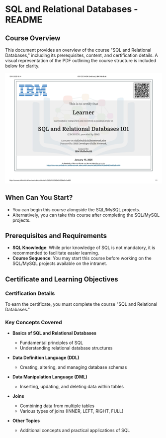 # SQL and Relational Databases - README

## Course Overview

This document provides an overview of the course "SQL and Relational Databases," including its prerequisites, content, and certification details. A visual representation of the PDF outlining the course structure is included below for clarity.

[![PDF Overview](./Certificat_SQL_2025.jpg)](./certificate-sql.pdf)

## When Can You Start?

- You can begin this course alongside the SQL/MySQL projects.
- Alternatively, you can take this course after completing the SQL/MySQL projects.

## Prerequisites and Requirements

- **SQL Knowledge**: While prior knowledge of SQL is not mandatory, it is recommended to facilitate easier learning.
- **Course Sequence**: You may start this course before working on the SQL/MySQL projects available on the intranet.

## Certificate and Learning Objectives

### Certification Details

To earn the certificate, you must complete the course "SQL and Relational Databases."

### Key Concepts Covered

- **Basics of SQL and Relational Databases**
  - Fundamental principles of SQL
  - Understanding relational database structures

- **Data Definition Language (DDL)**
  - Creating, altering, and managing database schemas

- **Data Manipulation Language (DML)**
  - Inserting, updating, and deleting data within tables

- **Joins**
  - Combining data from multiple tables
  - Various types of joins (INNER, LEFT, RIGHT, FULL)

- **Other Topics**
  - Additional concepts and practical applications of SQL